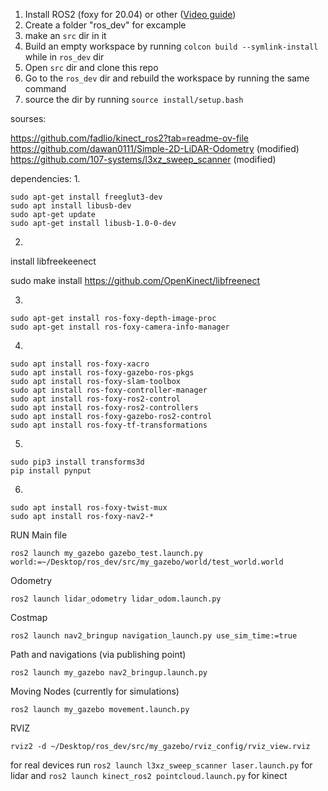 1. Install ROS2 (foxy for 20.04) or other ([Video guide](https://www.youtube.com/watch?v=uWzOk0nkTcI))
2. Create a folder "ros_dev" for excample
3. make an ```src``` dir in it
5. Build an empty workspace by running ```colcon build --symlink-install``` while in ```ros_dev``` dir
6. Open ```src``` dir and clone this repo
7. Go to the ```ros_dev``` dir and rebuild the workspace by running the same command
8. source the dir by running ```source install/setup.bash```

sourses:

https://github.com/fadlio/kinect_ros2?tab=readme-ov-file
https://github.com/dawan0111/Simple-2D-LiDAR-Odometry (modified)
https://github.com/107-systems/l3xz_sweep_scanner (modified)

dependencies:
1.
```
sudo apt-get install freeglut3-dev
sudo apt install libusb-dev
sudo apt-get update
sudo apt-get install libusb-1.0-0-dev
```
2.
install libfreekeenect 

sudo make install
https://github.com/OpenKinect/libfreenect

3.
```
sudo apt-get install ros-foxy-depth-image-proc
sudo apt-get install ros-foxy-camera-info-manager
```
4.
```
sudo apt install ros-foxy-xacro
sudo apt install ros-foxy-gazebo-ros-pkgs
sudo apt install ros-foxy-slam-toolbox
sudo apt install ros-foxy-controller-manager
sudo apt install ros-foxy-ros2-control
sudo apt install ros-foxy-ros2-controllers
sudo apt install ros-foxy-gazebo-ros2-control
sudo apt install ros-foxy-tf-transformations
```
5.
```
sudo pip3 install transforms3d
pip install pynput
```
6.
```
sudo apt install ros-foxy-twist-mux
sudo apt install ros-foxy-nav2-*
```


RUN
Main file 
```
ros2 launch my_gazebo gazebo_test.launch.py world:=~/Desktop/ros_dev/src/my_gazebo/world/test_world.world
```
Odometry
```
ros2 launch lidar_odometry lidar_odom.launch.py
```
Costmap
```
ros2 launch nav2_bringup navigation_launch.py use_sim_time:=true
```
Path and navigations (via publishing point)
```
ros2 launch my_gazebo nav2_bringup.launch.py
```
Moving Nodes (currently for simulations)
```
ros2 launch my_gazebo movement.launch.py
```
RVIZ
```
rviz2 -d ~/Desktop/ros_dev/src/my_gazebo/rviz_config/rviz_view.rviz
```

for real devices run 
```ros2 launch l3xz_sweep_scanner laser.launch.py``` for lidar
and
```ros2 launch kinect_ros2 pointcloud.launch.py``` for kinect
